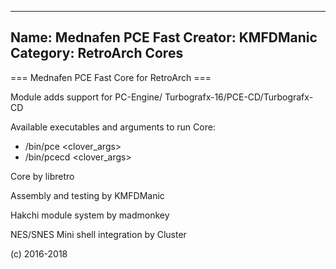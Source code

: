 -----------------------
Name: Mednafen PCE Fast 
Creator: KMFDManic
Category: RetroArch Cores
-----------------------
=== Mednafen PCE Fast Core for RetroArch ===

Module adds support for PC-Engine/
Turbografx-16/PCE-CD/Turbografx-CD

Available executables and arguments to run Core:
- /bin/pce <rom> <clover_args>
- /bin/pcecd <rom> <clover_args>

Core by libretro

Assembly and testing by KMFDManic

Hakchi module system by madmonkey

NES/SNES Mini shell integration by Cluster

(c) 2016-2018
